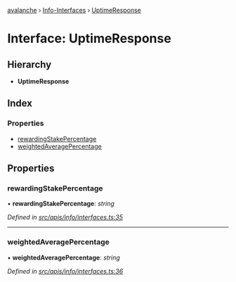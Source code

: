 [avalanche](../README.md) › [Info-Interfaces](../modules/info_interfaces.md) › [UptimeResponse](info_interfaces.uptimeresponse.md)

# Interface: UptimeResponse

## Hierarchy

* **UptimeResponse**

## Index

### Properties

* [rewardingStakePercentage](info_interfaces.uptimeresponse.md#rewardingstakepercentage)
* [weightedAveragePercentage](info_interfaces.uptimeresponse.md#weightedaveragepercentage)

## Properties

###  rewardingStakePercentage

• **rewardingStakePercentage**: *string*

*Defined in [src/apis/info/interfaces.ts:35](https://github.com/ava-labs/avalanchejs/blob/fa4a637/src/apis/info/interfaces.ts#L35)*

___

###  weightedAveragePercentage

• **weightedAveragePercentage**: *string*

*Defined in [src/apis/info/interfaces.ts:36](https://github.com/ava-labs/avalanchejs/blob/fa4a637/src/apis/info/interfaces.ts#L36)*
